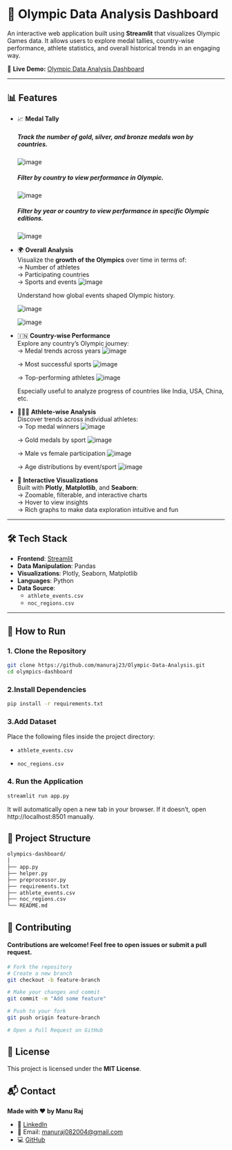 # 🏅 Olympic Data Analysis Dashboard

An interactive web application built using **Streamlit** that visualizes Olympic Games data. It allows users to explore medal tallies, country-wise performance, athlete statistics, and overall historical trends in an engaging way.

🔗 **Live Demo:** [Olympic Data Analysis Dashboard](https://manuraj23-olympic-data-analysis.streamlit.app/)

---

## 📊 Features

- 📈 **Medal Tally**  
  ##### Track the number of **gold, silver, and bronze medals** won by countries.
  ![image](https://github.com/user-attachments/assets/7094791e-bfd3-4a18-ab30-275b928166a5)
  
  ##### Filter by **country** to view performance in Olympic.
  ![image](https://github.com/user-attachments/assets/4f01c52e-d480-4426-89d6-f6c39b43671b)
  
  ##### Filter by **year** or **country** to view performance in specific Olympic editions.
  ![image](https://github.com/user-attachments/assets/1e3f7919-5298-47a9-ba17-f5277356e581)




- 🌍 **Overall Analysis**  
  Visualize the **growth of the Olympics** over time in terms of:  
  → Number of athletes  
  → Participating countries  
  → Sports and events
  ![image](https://github.com/user-attachments/assets/0f1aad0a-a672-460a-a45d-cd492644d174)

  Understand how global events shaped Olympic history.

  ![image](https://github.com/user-attachments/assets/c9bea95b-ea8e-471c-9ebf-8c8676d77bd5)

  ![image](https://github.com/user-attachments/assets/b763c663-e3cb-4956-b777-9e7ff652f738)



- 🇮🇳 **Country-wise Performance**  
  Explore any country’s Olympic journey:  
  → Medal trends across years
    ![image](https://github.com/user-attachments/assets/763a8d05-0782-439a-b484-c21bb8aa1aa1)

  → Most successful sports
    ![image](https://github.com/user-attachments/assets/15009fd6-e334-4030-8c2c-65b0c341d631)
 
  → Top-performing athletes
    ![image](https://github.com/user-attachments/assets/7eec8cab-76fb-4938-9fd2-5dd92c83dfbe)

  Especially useful to analyze progress of countries like India, USA, China, etc.

- 🧑‍🤝‍🧑 **Athlete-wise Analysis**  
  Discover trends across individual athletes:  
  → Top medal winners
  ![image](https://github.com/user-attachments/assets/dff0fb86-1bbe-40cd-80f0-e24c2ba3618e)

  → Gold medals by sport
  ![image](https://github.com/user-attachments/assets/754d513d-0e9b-4d96-becc-b95b4583b7d5)

  → Male vs female participation
  ![image](https://github.com/user-attachments/assets/ce66f1f3-0eef-4c0e-aa39-126d318866e6)

  → Age distributions by event/sport
  ![image](https://github.com/user-attachments/assets/3e6b4940-2981-4905-a538-c21c0eec5195)


- 📌 **Interactive Visualizations**  
  Built with **Plotly**, **Matplotlib**, and **Seaborn**:  
  → Zoomable, filterable, and interactive charts  
  → Hover to view insights  
  → Rich graphs to make data exploration intuitive and fun

---

## 🛠️ Tech Stack

- **Frontend**: [Streamlit](https://streamlit.io/)
- **Data Manipulation**: Pandas
- **Visualizations**: Plotly, Seaborn, Matplotlib
- **Languages**: Python
- **Data Source**:
  - `athlete_events.csv`
  - `noc_regions.csv`

---

## 🚀 How to Run

### 1. Clone the Repository

```bash
git clone https://github.com/manuraj23/Olympic-Data-Analysis.git
cd olympics-dashboard
```

### 2.Install Dependencies
```bash
pip install -r requirements.txt
```
### 3.Add Dataset
 Place the following files inside the project directory:

 - `athlete_events.csv`

 - `noc_regions.csv`

### 4. Run the Application
 ```bash
 streamlit run app.py
```

It will automatically open a new tab in your browser. If it doesn’t, open http://localhost:8501 manually.


## 📁 Project Structure
```bash
olympics-dashboard/
│
├── app.py                  
├── helper.py              
├── preprocessor.py        
├── requirements.txt      
├── athlete_events.csv      
├── noc_regions.csv        
└── README.md             
```
## 🤝 Contributing
#### Contributions are welcome! Feel free to open issues or submit a pull request.
```bash
# Fork the repository
# Create a new branch
git checkout -b feature-branch

# Make your changes and commit
git commit -m "Add some feature"

# Push to your fork
git push origin feature-branch

# Open a Pull Request on GitHub
```

## 🧾 License

This project is licensed under the **MIT License**.

## 📬 Contact

**Made with ❤️ by Manu Raj**

- 🔗 [LinkedIn](https://www.linkedin.com/in/manu-raj-dev)  
- 📧 Email: [manuraj082004@gmail.com](mailto:manuraj082004@gmail.com)  
- 💻 [GitHub](https://github.com/manuraj23)



